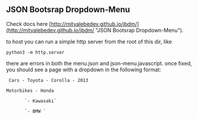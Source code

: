 ## JSON Bootsrap Dropdown-Menu

Check docs here [http://mityalebedev.github.io/jbdm/](http://mityalebedev.github.io/jbdm/ "JSON Bootsrap Dropdown-Menu").

to host you can run a simple http server from the root of this dir, like

`python3 -m http.server`

there are errors in both the menu.json and json-menu.javascript.  once fixed, you should see a page with a dropdown in the following format:

` Cars - Toyota - Corolla - 2013`

` Motorbikes - Honda `

           `- Kawasaki`
           
           `- BMW `
